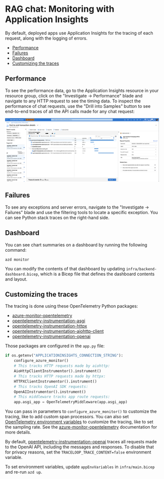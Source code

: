 # RAG chat: Monitoring with Application Insights

By default, deployed apps use Application Insights for the tracing of each request, along with the logging of errors.

* [Performance](#performance)
* [Failures](#failures)
* [Dashboard](#dashboard)
* [Customizing the traces](#customizing-the-traces)

## Performance

To see the performance data, go to the Application Insights resource in your resource group, click on the "Investigate -> Performance" blade and navigate to any HTTP request to see the timing data.
To inspect the performance of chat requests, use the "Drill into Samples" button to see end-to-end traces of all the API calls made for any chat request:

![Tracing screenshot](images/transaction-tracing.png)

## Failures

To see any exceptions and server errors, navigate to the "Investigate -> Failures" blade and use the filtering tools to locate a specific exception. You can see Python stack traces on the right-hand side.

## Dashboard

You can see chart summaries on a dashboard by running the following command:

```shell
azd monitor
```

You can modify the contents of that dashboard by updating `infra/backend-dashboard.bicep`, which is a Bicep file that defines the dashboard contents and layout.

## Customizing the traces

The tracing is done using these OpenTelemetry Python packages:

* [azure-monitor-opentelemetry](https://pypi.org/project/azure-monitor-opentelemetry/)
* [opentelemetry-instrumentation-asgi](https://pypi.org/project/opentelemetry-instrumentation-asgi/)
* [opentelemetry-instrumentation-httpx](https://pypi.org/project/opentelemetry-instrumentation-httpx/)
* [opentelemetry-instrumentation-aiohttp-client](https://pypi.org/project/opentelemetry-instrumentation-aiohttp-client/)
* [opentelemetry-instrumentation-openai](https://pypi.org/project/opentelemetry-instrumentation-openai/)

Those packages are configured in the `app.py` file:

```python
if os.getenv("APPLICATIONINSIGHTS_CONNECTION_STRING"):
    configure_azure_monitor()
    # This tracks HTTP requests made by aiohttp:
    AioHttpClientInstrumentor().instrument()
    # This tracks HTTP requests made by httpx:
    HTTPXClientInstrumentor().instrument()
    # This tracks OpenAI SDK requests:
    OpenAIInstrumentor().instrument()
    # This middleware tracks app route requests:
    app.asgi_app = OpenTelemetryMiddleware(app.asgi_app)
```

You can pass in parameters to `configure_azure_monitor()` to customize the tracing, like to add custom span processors.
You can also set [OpenTelemetry environment variables](https://opentelemetry.io/docs/reference/specification/sdk-environment-variables/) to customize the tracing, like to set the sampling rate.
See the [azure-monitor-opentelemetry](https://pypi.org/project/azure-monitor-opentelemetry/) documentation for more details.

By default, [opentelemetry-instrumentation-openai](https://pypi.org/project/opentelemetry-instrumentation-openai/) traces all requests made to the OpenAI API, including the messages and responses. To disable that for privacy reasons, set the `TRACELOOP_TRACE_CONTENT=false` environment variable.

To set environment variables, update `appEnvVariables` in `infra/main.bicep` and re-run `azd up`.
